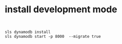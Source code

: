 
# install development mode

```


sls dynamodb install
sls dynamodb start -p 8000  --migrate true
```